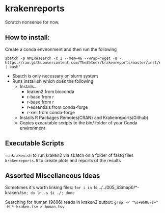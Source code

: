 # krakenreports

Scratch nonsense for now. 


## How to install: 

Create a conda environment and then run the following

```
sbatch -p NMLResearch -c 1 --mem=4G --wrap="wget -O - https://raw.githubusercontent.com/TheZetner/krakenreports/master/inst/exec/install.sh | bash"
```
* Sbatch is only necessary on slurm system
* Runs install.sh which does the following
    * Installs...
        * kraken2 from bioconda
        * r-base from r
        * r-base from r
        * r-essentials from conda-forge
        * r-xml from conda-forge
    * Installs R Packages Remotes(CRAN) and Krakenreports(Github)
    * Copies executable scripts to the bin/ folder of your Conda environment

## Executable Scripts

`runkraken.sh` to run kraken2 via sbatch on a folder of fastq files  
`krakenreports.R` to create plots and reports of the results  


## Assorted Miscellaneous Ideas

Sometimes it's worth linking files:
`for i in `ls ../../005_SSmap0/*-kraken.tsv`; do ln -s $i ./; done`
 
Searching for human (9606) reads in kraken2 output:
`grep -P "\s+9606\s+" -H *-kraken.tsv > human.tsv`
